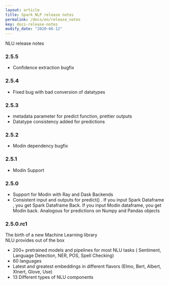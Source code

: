 ```yaml
---
layout: article
title: Spark NLP release notes
permalink: /docs/en/release_notes
key: docs-release-notes
modify_date: "2020-06-12"
---
```


NLU release notes

### 2.5.5
- Confidence extraction bugfix

### 2.5.4
- Fixed bug with bad conversion of datatypes


### 2.5.3
- metadata parameter for predict function, prettier outputs
- Datatype consistency added for predictions

### 2.5.2
- Modin dependency bugfix

### 2.5.1
- Modin Support

### 2.5.0

- Support for Modin with Ray and Dask Backends
- Consistent input and outputs for predict() . If you input Spark Dataframe , you get Spark Dataframe Back. If you input Modin dataframe, you get Modin back. Analogous for predictions on Numpy and Pandas objects



### 2.5.0.rc1

The birth of a new Machine Learning library      
NLU provides out of the box

- 200+ pretrained models and pipelines for most NLU tasks ( Sentiment, Language Detection, NER, POS, Spell Checking)
- 60 languages
- Latest and greatest embeddings in different flavors (Elmo, Bert, Albert, Xlnert, Glove, Use)
- 13 Different types of NLU components


